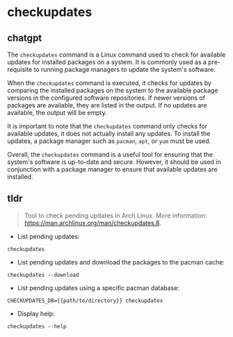# checkupdates 
## chatgpt 
The `checkupdates` command is a Linux command used to check for available updates for installed packages on a system. It is commonly used as a pre-requisite to running package managers to update the system's software. 

When the `checkupdates` command is executed, it checks for updates by comparing the installed packages on the system to the available package versions in the configured software repositories. If newer versions of packages are available, they are listed in the output. If no updates are available, the output will be empty.

It is important to note that the `checkupdates` command only checks for available updates, it does not actually install any updates. To install the updates, a package manager such as `pacman`, `apt`, or `yum` must be used.

Overall, the `checkupdates` command is a useful tool for ensuring that the system's software is up-to-date and secure. However, it should be used in conjunction with a package manager to ensure that available updates are installed. 

## tldr 
 
> Tool to check pending updates in Arch Linux.
> More information: <https://man.archlinux.org/man/checkupdates.8>.

- List pending updates:

`checkupdates`

- List pending updates and download the packages to the pacman cache:

`checkupdates --download`

- List pending updates using a specific pacman database:

`CHECKUPDATES_DB={{path/to/directory}} checkupdates`

- Display help:

`checkupdates --help`
